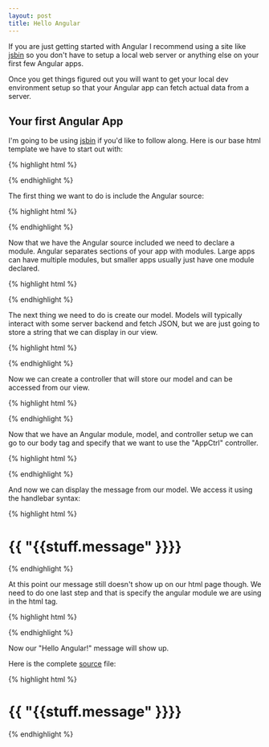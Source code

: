 ```yaml
---
layout: post
title: Hello Angular
---
```


If you are just getting started with Angular I recommend using a site like [jsbin](http://jsbin.com/) so you don't have to setup a local web server or anything else on your first few Angular apps.

Once you get things figured out you will want to get your local dev environment setup so that your Angular app can fetch actual data from a server.

## Your first Angular App

I'm going to be using [jsbin](http://jsbin.com/) if you'd like to follow along. Here is our base html template we have to start out with:

{% highlight html %}
<!DOCTYPE html>
<html>
<head>
    <meta charset="utf-8">
    <title>JS Bin</title>
</head>
<body>

</body>
</html>
{% endhighlight %}

The first thing we want to do is include the Angular source:

{% highlight html %}
<!DOCTYPE html>
<html>
<head>
<script src="//ajax.googleapis.com/ajax/libs/angularjs/1.3.2/angular.min.js"></script>
<meta charset="utf-8">
<title>JS Bin</title>
</head>
<body>

</body>
</html>
{% endhighlight %}

Now that we have the Angular source included we need to declare a module. Angular separates sections of your app with modules. Large apps can have multiple modules, but smaller apps usually just have one module declared.

{% highlight html %}
<!DOCTYPE html>
<html>
<head>
  <script src="//ajax.googleapis.com/ajax/libs/angularjs/1.3.2/angular.min.js"></script>
  <script>
    var app = angular.module("app", []);
  </script>
  <meta charset="utf-8">
  <title>JS Bin</title>
</head>
<body>
</body>
</html>
{% endhighlight %}

The next thing we need to do is create our model. Models will typically interact with some server backend and fetch JSON, but we are just going to store a string that we can display in our view.

{% highlight html %}
<script>
var app = angular.module("app", []);

var model = {
  message: "Hello Angular!"
};
</script>
{% endhighlight %}

Now we can create a controller that will store our model and can be accessed from our view.

{% highlight html %}
<script>
var app = angular.module("app", []);

var model = {
  message: "Hello Angular!"
};

app.controller("AppCtrl", function ($scope) {
  $scope.stuff = model;
});
</script>
{% endhighlight %}

Now that we have an Angular module, model, and controller setup we can go to our body tag and specify that we want to use the "AppCtrl" controller.

{% highlight html %}
<body ng-controller="AppCtrl">
{% endhighlight %}

And now we can display the message from our model. We access it using the handlebar syntax:

{% highlight html %}
<body ng-controller="AppCtrl">
  <h1>{{ "{{stuff.message" }}}}</h1>
</body>
{% endhighlight %}

At this point our message still doesn't show up on our html page though. We need to do one last step and that is specify the angular module we are using in the html tag.

{% highlight html %}
<html ng-app="app">
{% endhighlight %}

Now our "Hello Angular!" message will show up.

Here is the complete [source](http://jsbin.com/giwide/4/edit?html,output) file:

{% highlight html %}
<!DOCTYPE html>
<html ng-app="app">
<head>
  <script src="//ajax.googleapis.com/ajax/libs/angularjs/1.3.2/angular.min.js"></script>
  <script>
    var app = angular.module("app", []);

    var model = {
      message: "Hello World!"
    };

    app.controller("AppCtrl", function ($scope) {
      $scope.stuff = model;
    });
  </script>
  <meta charset="utf-8">
  <title>JS Bin</title>
</head>
<body ng-controller="AppCtrl">
  <h1>{{ "{{stuff.message" }}}}</h1>
</body>
</html>
{% endhighlight %}
